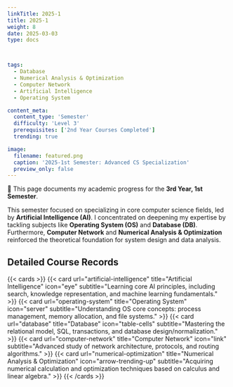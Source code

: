 ```yaml
---
linkTitle: 2025-1
title: 2025-1
weight: 8
date: 2025-03-03
type: docs



tags:
  - Database
  - Numerical Analysis & Optimization
  - Computer Network
  - Artificial Intelligence
  - Operating System

content_meta:
  content_type: 'Semester'
  difficulty: 'Level 3'
  prerequisites: ['2nd Year Courses Completed']
  trending: true

image:
  filename: featured.png
  caption: '2025-1st Semester: Advanced CS Specialization'
  preview_only: false
---
```


👋 This page documents my academic progress for the **3rd Year, 1st Semester**.

This semester focused on specializing in core computer science fields, led by **Artificial Intelligence (AI)**. I concentrated on deepening my expertise by tackling subjects like **Operating System (OS)** and **Database (DB)**. Furthermore, **Computer Network** and **Numerical Analysis & Optimization** reinforced the theoretical foundation for system design and data analysis.

## Detailed Course Records

{{< cards >}}
  {{< card url="artificial-intelligence" title="Artificial Intelligence" icon="eye" subtitle="Learning core AI principles, including search, knowledge representation, and machine learning fundamentals." >}}
  {{< card url="operating-system" title="Operating System" icon="server" subtitle="Understanding OS core concepts: process management, memory allocation, and file systems." >}}
  {{< card url="database" title="Database" icon="table-cells" subtitle="Mastering the relational model, SQL, transactions, and database design/normalization." >}}
  {{< card url="computer-network" title="Computer Network" icon="link" subtitle="Advanced study of network architecture, protocols, and routing algorithms." >}}
  {{< card url="numerical-optimization" title="Numerical Analysis & Optimization" icon="arrow-trending-up" subtitle="Acquiring numerical calculation and optimization techniques based on calculus and linear algebra." >}}
{{< /cards >}}